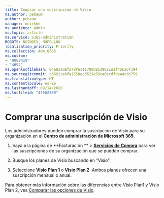 ```yaml
---
title: Comprar una suscripción de Visio
ms.author: pebaum
author: pebaum
manager: mnirkhe
ms.audience: Admin
ms.topic: article
ms.service: o365-administration
ROBOTS: NOINDEX, NOFOLLOW
localization_priority: Priority
ms.collection: Adm_O365
ms.custom:
- "9002419"
- "4694"
ms.openlocfilehash: 04a82adef279f6c11789b8139621e1f456a6f394
ms.sourcegitcommit: c6692ce0fa1358ec3529e59ca0ecdfdea4cdc759
ms.translationtype: HT
ms.contentlocale: es-ES
ms.lasthandoff: 09/14/2020
ms.locfileid: "47662369"
---
```

# <a name="purchase-visio-subscription"></a>Comprar una suscripción de Visio

Los administradores pueden comprar la suscripción de Visio para su organización en el **Centro de administración de Microsoft 365**.

1. Vaya a la página de **Facturación ** > **[ Servicios de Compra](https://go.microsoft.com/fwlink/p/?linkid=868433)** para ver las suscripciones de su organización que se pueden comprar.

2. Busque los planes de Visio buscando en "Visio".

3. Seleccione **Visio Plan 1** o **Visio Plan 2**. Ambos planes ofrecen una suscripción mensual o anual.

Para obtener más información sobre las diferencias entre Visio Plan1 y Visio Plan 2, vea [Comparar las opciones de Visio](https://products.office.com/Visio/microsoft-visio-plans-and-pricing-compare-visio-options).
